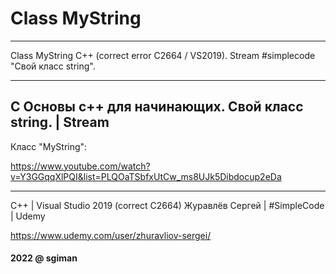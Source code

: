 # Class MyString

---------------------------------------------------------------------------------------

Class MyString C++ (correct error C2664 / VS2019). Stream #simplecode "Свой класс string".

---------------------------------------------------------------------------------------

## C Основы c++ для начинающих. Свой класс string. | Stream ##
Класс "MyString":

https://www.youtube.com/watch?v=Y3GGqqXlPQI&list=PLQOaTSbfxUtCw_ms8UJk5Dibdocup2eDa

--------------------------------------------------------------------------------------
С++ | Visual Studio 2019 (correct C2664)
Журавлёв Сергей | #SimpleCode | Udemy

https://www.udemy.com/user/zhuravliov-sergei/


#### 2022 @ sgiman ####

